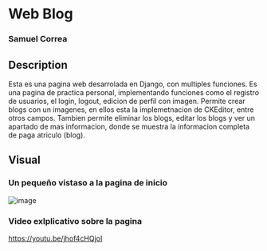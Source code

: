 # Web Blog

### Samuel Correa


## Description
Esta es una pagina web desarrolada en Django, con multiples funciones. Es una pagina de practica personal, implementando funciones como el registro de usuarios, el login, logout, edicion de perfil con imagen. Permite crear blogs con un imagenes, en ellos esta la implemetnacion de CKEditor, entre otros campos. Tambien permite eliminar los blogs, editar los blogs y ver un apartado de mas informacion, donde se muestra la informacion completa de paga atriculo (blog).

## Visual
### Un pequeño vistaso a la pagina de inicio
![image](https://user-images.githubusercontent.com/77868387/163658951-a0601b1c-758d-4016-b64c-9e13ea939ee5.png)
### Video exlplicativo sobre la pagina
https://youtu.be/jhof4cHQjoI
